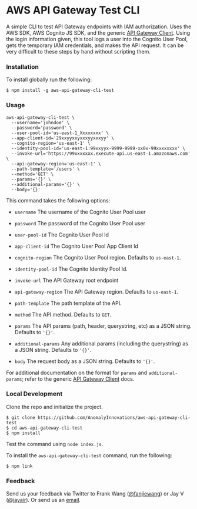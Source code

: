 # AWS API Gateway Test CLI

A simple CLI to test API Gateway endpoints with IAM authorization. Uses the AWS SDK, AWS Cognito JS SDK, and the generic [API Gateway Client][apiGClient]. Using the login information given, this tool logs a user into the Cognito User Pool, gets the temporary IAM credentials, and makes the API request. It can be very difficult to these steps by hand without scripting them.

### Installation

To install globally run the following:

```
$ npm install -g aws-api-gateway-cli-test
```

### Usage

```
aws-api-gateway-cli-test \
  --username='johndoe' \
  --password='password' \
  --user-pool-id='us-east-1_Xxxxxxxx' \
  --app-client-id='29xxyyxxyxxxyyxxxyy' \
  --cognito-region='us-east-1' \
  --identity-pool-id='us-east-1:99xxyyx-9999-9999-xx0x-99xxxxxxxx' \
  --invoke-url='https://99xxxxxxx.execute-api.us-east-1.amazonaws.com' \
  --api-gateway-region='us-east-1' \
  --path-template='/users' \
  --method='GET' \
  --params='{}' \
  --additional-params='{}' \
  --body='{}'
```

This command takes the following options:

- `username`
  The username of the Cognito User Pool user

- `password`
  The password of the Cognito User Pool user

- `user-pool-id`
  The Cognito User Pool Id

- `app-client-id`
  The Cognito User Pool App Client Id

- `cognito-region`
  The Cognito User Pool region. Defaults to `us-east-1`.

- `identity-pool-id`
  The Cognito Identity Pool Id.

- `invoke-url`
  The API Gateway root endpoint

- `api-gateway-region`
  The API Gateway region. Defaults to `us-east-1`.

- `path-template`
  The path template of the API.

- `method`
  The API method. Defaults to `GET`.

- `params`
  The API params (path, header, querystring, etc) as a JSON string. Defaults to `'{}'`.

- `additional-params`
  Any additional params (including the querystring) as a JSON string. Defaults to `'{}'`.

- `body`
  The request body as a JSON string. Defaults to `'{}'`.

For additional documentation on the format for `params` and `additional-params`; refer to the generic [API Gateway Client][apiGClient] docs.

### Local Development

Clone the repo and initialize the project.

```
$ git clone https://github.com/AnomalyInnovations/aws-api-gateway-cli-test
$ cd aws-api-gateway-cli-test
$ npm install
```

Test the command using `node index.js`.

To install the `aws-api-gateway-cli-test` command, run the following:

```
$ npm link
```

### Feedback

Send us your feedback via Twitter to Frank Wang ([@fanjiewang][fTwitter]) or Jay V ([@jayair][jTwitter]). Or send us an [email][email].


[apiGClient]: https://github.com/kndt84/aws-api-gateway-client
[fTwitter]: https://twitter.com/fanjiewang
[jTwitter]: https://twitter.com/jayair
[email]: mailto:contact@anoma.ly
